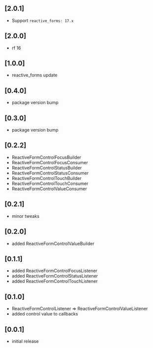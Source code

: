 ## [2.0.1]

* Support `reactive_forms: 17.x`

## [2.0.0]
* rf 16

## [1.0.0]
* reactive_forms update

## [0.4.0]
* package version bump

## [0.3.0]
* package version bump

## [0.2.2]
* ReactiveFormControlFocusBuilder
* ReactiveFormControlFocusConsumer
* ReactiveFormControlStatusBuilder
* ReactiveFormControlStatusConsumer
* ReactiveFormControlTouchBuilder
* ReactiveFormControlTouchConsumer
* ReactiveFormControlValueConsumer

## [0.2.1]
* minor tweaks

## [0.2.0]
* added ReactiveFormControlValueBuilder

## [0.1.1]
* added ReactiveFormControlFocusListener
* added ReactiveFormControlStatusListener
* added ReactiveFormControlTouchListener

## [0.1.0]
* ReactiveFormControlListener => ReactiveFormControlValueListener
* added control value to callbacks
 
## [0.0.1]
* initial release